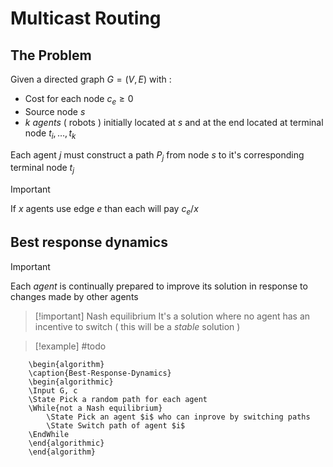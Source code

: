 # Multicast Routing 

## The Problem

Given a directed graph $G=(V,E)$ with : 
+ Cost for each node $c_e \geq 0$ 
+ Source node $s$ 
+ $k$ *agents* ( robots ) initially located at $s$ and at the end located at terminal node $t_i,\dots, t_k$ 

Each agent $j$ must construct a path $P_j$ from node $s$ to it's corresponding terminal node $t_j$ 

>[!important] 
>If $x$ agents use edge $e$ than each will pay $c_e/x$

## Best response dynamics

>[!important] 
>Each *agent* is continually prepared to improve its solution in response to changes made by other agents  

>[!important] Nash equilibrium
>It's a solution where no agent has an incentive to switch ( this will be a *stable* solution )

>[!example] 
>#todo

```pseudo
	\begin{algorithm}
	\caption{Best-Response-Dynamics}
	\begin{algorithmic}
	\Input G, c
	\State Pick a random path for each agent
	\While{not a Nash equilibrium}
		\State Pick an agent $i$ who can inprove by switching paths
		\State Switch path of agent $i$
    \EndWhile
	\end{algorithmic}
	\end{algorithm}
```

